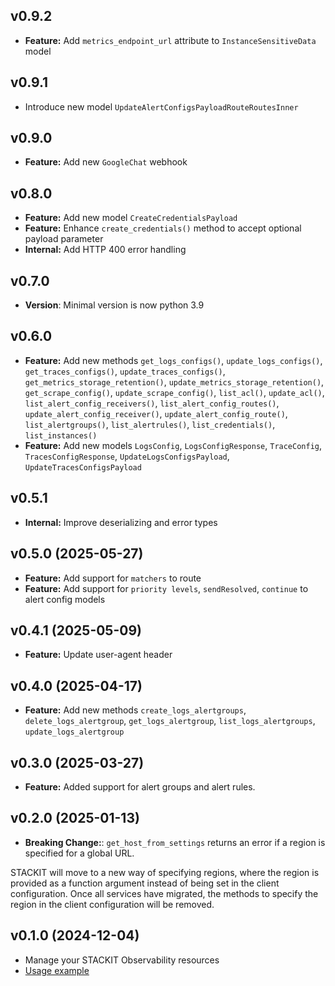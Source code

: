 ## v0.9.2
- **Feature:** Add `metrics_endpoint_url` attribute to `InstanceSensitiveData` model

## v0.9.1
- Introduce new model `UpdateAlertConfigsPayloadRouteRoutesInner` 

## v0.9.0
- **Feature:** Add new `GoogleChat` webhook

## v0.8.0
- **Feature:** Add new model `CreateCredentialsPayload`
- **Feature:** Enhance `create_credentials()` method to accept optional payload parameter 
- **Internal:** Add HTTP 400 error handling

## v0.7.0
- **Version**: Minimal version is now python 3.9

## v0.6.0
- **Feature:** Add new methods `get_logs_configs()`, `update_logs_configs()`, `get_traces_configs()`, `update_traces_configs()`, `get_metrics_storage_retention()`, `update_metrics_storage_retention()`, `get_scrape_config()`, `update_scrape_config()`, `list_acl()`, `update_acl()`, `list_alert_config_receivers()`, `list_alert_config_routes()`, `update_alert_config_receiver()`, `update_alert_config_route()`, `list_alertgroups()`, `list_alertrules()`, `list_credentials()`, `list_instances()`
- **Feature:** Add new models `LogsConfig`, `LogsConfigResponse`, `TraceConfig`, `TracesConfigResponse`, `UpdateLogsConfigsPayload`, `UpdateTracesConfigsPayload`

## v0.5.1
- **Internal:** Improve deserializing and error types

## v0.5.0 (2025-05-27)
- **Feature:** Add support for `matchers` to route
- **Feature:** Add support for `priority levels`, `sendResolved`, `continue` to alert config models

## v0.4.1 (2025-05-09)
- **Feature:** Update user-agent header

## v0.4.0 (2025-04-17)
- **Feature:** Add new methods `create_logs_alertgroups`, `delete_logs_alertgroup`, `get_logs_alertgroup`, `list_logs_alertgroups`, `update_logs_alertgroup`

## v0.3.0 (2025-03-27)
- **Feature:** Added support for alert groups and alert rules.

## v0.2.0 (2025-01-13)
- **Breaking Change:**: `get_host_from_settings` returns an error if a region is specified for a global URL.

STACKIT will move to a new way of specifying regions, where the region is provided as a function argument instead of being set in the client configuration. Once all services have migrated, the methods to specify the region in the client configuration will be removed.

## v0.1.0 (2024-12-04)
- Manage your STACKIT Observability resources
- [Usage example](https://github.com/stackitcloud/stackit-sdk-python/tree/main/examples/observability)
